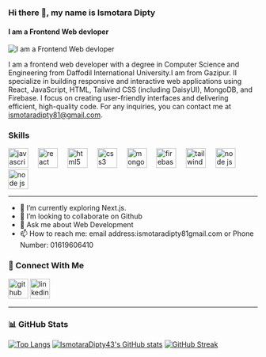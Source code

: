 ### Hi there 👋, my name is Ismotara Dipty
#### I am a Frontend Web devloper
![I am a Frontend Web devloper](https://github.com/IsmotaraDipty43/IsmotaraDipty43/blob/main/banner.png.png)

I am a frontend web developer with a degree in Computer Science and Engineering from Daffodil International University.I am from Gazipur. II specialize in building responsive and interactive web applications using React, JavaScript, HTML, Tailwind CSS (including DaisyUI), MongoDB, and Firebase. I focus on creating user-friendly interfaces and delivering efficient, high-quality code.
For any inquiries, you can contact me at ismotaradipty81@gmail.com.

### Skills  
<div align="left">
  <img src="https://cdn.jsdelivr.net/gh/devicons/devicon/icons/javascript/javascript-original.svg" height="40" alt="javascript logo"  />
  <img width="12" />
  <img src="https://cdn.jsdelivr.net/gh/devicons/devicon/icons/react/react-original.svg" height="40" alt="react logo"  />
  <img width="12" />
  <img src="https://cdn.jsdelivr.net/gh/devicons/devicon/icons/html5/html5-original.svg" height="40" alt="html5 logo"  />
  <img width="12" />
  <img src="https://cdn.jsdelivr.net/gh/devicons/devicon/icons/css3/css3-original.svg" height="40" alt="css3 logo"  />
  <img width="12" />
  <img src="https://cdn.jsdelivr.net/gh/devicons/devicon/icons/mongodb/mongodb-original.svg" height="40" alt="mongodb logo"  />
  <img width="12" />
  <img src="https://cdn.jsdelivr.net/gh/devicons/devicon/icons/firebase/firebase-plain.svg" height="40" alt="firebase logo"  />
  <img width="12" />
  <img src="https://img.icons8.com/?size=48&id=CIAZz2CYc6Kc&format=png" height="40" alt="tailwindcss logo"  />
   <img width="12" />
  <img src="https://img.icons8.com/?size=48&id=hsPbhkOH4FMe&format=png" height="40" alt="node js logo"  />
   <img width="12" />
  <img src="https://img.icons8.com/?size=64&id=2ZOaTclOqD4q&format=png" height="40" alt="node js logo"  />

</div>

---

- 🌱 I’m currently exploring Next.js.
- 👯 I’m looking to collaborate on Github 
- 💬 Ask me about Web Development 
- 📫 How to reach me: email address:ismotaradipty81gmail.com or Phone Number: 01619606410

### 🔗 Connect With Me  
[<img src='https://cdn.jsdelivr.net/npm/simple-icons@3.0.1/icons/github.svg' alt='github' height='40'>](https://github.com/IsmotaraDipty43)  [<img src='https://cdn.jsdelivr.net/npm/simple-icons@3.0.1/icons/linkedin.svg' alt='linkedin' height='40'>](https://www.linkedin.com/in/https://github.com/IsmotaraDipty43/)

---

### 📊 GitHub Stats  

[![Top Langs](https://github-readme-stats.vercel.app/api/top-langs/?username=IsmotaraDipty43)](https://github.com/anuraghazra/github-readme-stats)
[![IsmotaraDipty43's GitHub stats](https://github-readme-stats.vercel.app/api?username=IsmotaraDipty43&show_icons=true&count_private=true)](https://github.com/anuraghazra/github-readme-stats)
[![GitHub Streak](https://streak-stats.demolab.com/?user=IsmotaraDipty43)](https://git.io/streak-stats)





